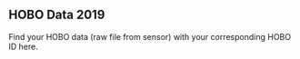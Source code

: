 ## HOBO Data 2019

Find your HOBO data (raw file from sensor) with your corresponding HOBO ID here.
